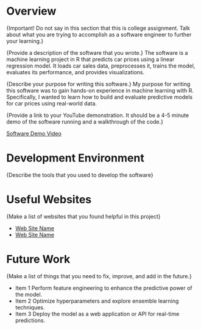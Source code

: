 # Overview

{Important! Do not say in this section that this is college assignment. Talk about what you are trying to accomplish as a software engineer to further your learning.}

{Provide a description of the software that you wrote.}
The software is a machine learning project in R that predicts car prices using a linear regression model. It loads car sales data, preprocesses it, trains the model, evaluates its performance, and provides visualizations.

{Describe your purpose for writing this software.}
My purpose for writing this software was to gain hands-on experience in machine learning with R. Specifically, I wanted to learn how to build and evaluate predictive models for car prices using real-world data.

{Provide a link to your YouTube demonstration. It should be a 4-5 minute demo of the software running and a walkthrough of the code.}

[Software Demo Video](https://youtu.be/5q-vv66seqg)

# Development Environment

{Describe the tools that you used to develop the software}

# Useful Websites

{Make a list of websites that you found helpful in this project}

- [Web Site Name](https://www.datacamp.com/blog/r-project-ideas)
- [Web Site Name](https://www.r-project.org/about.html)

# Future Work

{Make a list of things that you need to fix, improve, and add in the future.}

- Item 1
Perform feature engineering to enhance the predictive power of the model.
- Item 2
Optimize hyperparameters and explore ensemble learning techniques.
- Item 3
Deploy the model as a web application or API for real-time predictions.